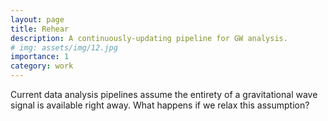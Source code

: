 ```yaml
---
layout: page
title: Rehear
description: A continuously-updating pipeline for GW analysis.
# img: assets/img/12.jpg
importance: 1
category: work
---
```


Current data analysis pipelines assume the entirety of a gravitational wave
signal is available right away.
What happens if we relax this assumption?